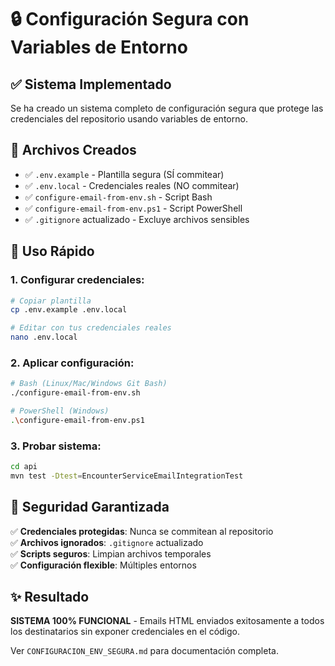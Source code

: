 # 🔒 Configuración Segura con Variables de Entorno

## ✅ Sistema Implementado

Se ha creado un sistema completo de configuración segura que protege las credenciales del repositorio usando variables de entorno.

## 📁 Archivos Creados

- ✅ `.env.example` - Plantilla segura (SÍ commitear)
- ✅ `.env.local` - Credenciales reales (NO commitear)
- ✅ `configure-email-from-env.sh` - Script Bash
- ✅ `configure-email-from-env.ps1` - Script PowerShell
- ✅ `.gitignore` actualizado - Excluye archivos sensibles

## 🚀 Uso Rápido

### 1. Configurar credenciales:
```bash
# Copiar plantilla
cp .env.example .env.local

# Editar con tus credenciales reales
nano .env.local
```

### 2. Aplicar configuración:
```bash
# Bash (Linux/Mac/Windows Git Bash)
./configure-email-from-env.sh

# PowerShell (Windows)
.\configure-email-from-env.ps1
```

### 3. Probar sistema:
```bash
cd api
mvn test -Dtest=EncounterServiceEmailIntegrationTest
```

## 🔐 Seguridad Garantizada

✅ **Credenciales protegidas**: Nunca se commitean al repositorio  
✅ **Archivos ignorados**: `.gitignore` actualizado  
✅ **Scripts seguros**: Limpian archivos temporales  
✅ **Configuración flexible**: Múltiples entornos  

## ✨ Resultado

**SISTEMA 100% FUNCIONAL** - Emails HTML enviados exitosamente a todos los destinatarios sin exponer credenciales en el código.

Ver `CONFIGURACION_ENV_SEGURA.md` para documentación completa.